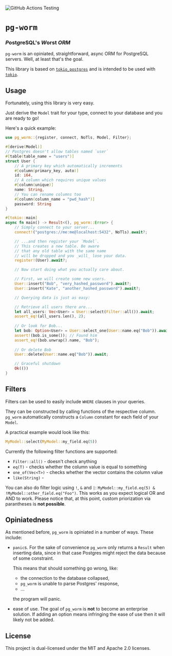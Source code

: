 ![GitHub Actions Testing](https://github.com/Einliterflasche/pg-worm/actions/workflows/rust.yml/badge.svg)

# `pg-worm`
### *P*ost*g*reSQL's *W*orst *ORM*
`pg-worm` is an opiniated, straightforward, async ORM for PostgreSQL servers.
Well, at least that's the goal. 

This library is based on [`tokio_postgres`](https://docs.rs/tokio-postgres/0.7.8/tokio_postgres/index.html) 
and is intended to be used with [`tokio`](https://tokio.rs/).

## Usage
Fortunately, using this library is very easy.

Just derive the `Model` trait for your type, connect to your database 
and you are ready to go!

Here's a quick example: 

```rust
use pg_worm::{register, connect, NoTls, Model, Filter};

#[derive(Model)]
// Postgres doesn't allow tables named `user`
#[table(table_name = "users")]
struct User {
    // A primary key which automatically increments
    #[column(primary_key, auto)]
    id: i64,
    // A column which requires unique values
    #[column(unique)]
    name: String,
    // You can rename columns too
    #[column(column_name = "pwd_hash")]
    password: String
} 

#[tokio::main]
async fn main() -> Result<(), pg_worm::Error> {
    // Simply connect to your server...
    connect!("postgres://me:me@localhost:5432", NoTls).await?;

    // ...and then register your `Model`.
    // This creates a new table. Be aware
    // that any old table with the same name 
    // will be dropped and you _will_ lose your data.
    register!(User).await?;

    // Now start doing what you actually care about.

    // First, we will create some new users.
    User::insert("Bob", "very_hashed_password").await?;
    User::insert("Kate", "another_hashed_password").await?;

    // Querying data is just as easy:

    // Retrieve all users there are...
    let all_users: Vec<User> = User::select(Filter::all()).await;     
    assert_eq!(all_users.len(), 2);
    
    // Or look for Bob...
    let bob: Option<User> = User::select_one(User::name.eq("Bob")).await;
    assert!(bob.is_some()); // Found him
    assert_eq!(bob.unwrap().name, "Bob");
    
    // Or delete Bob
    User::delete(User::name.eq("Bob")).await;

    // Graceful shutdown
    Ok(())
}
```

## Filters
Filters can be used to easily include `WHERE` clauses in your queries. 

They can be constructed by calling functions of the respective column. 
`pg_worm` automatically constructs a `Column` constant for each field 
of your `Model`. 

A practical example would look like this:

```rust
MyModel::select(MyModel::my_field.eq(5))
```

Currently the following filter functions are supported:

 * `Filter::all()` - doesn't check anything
 * `eq(T)` - checks whether the column value is equal to something
 * `one_of(Vec<T>)` - checks whether the vector contains the column value
 * `like(String)` - 
 
You can also do filter logic using `!`, `&` and `|`: `MyModel::my_field.eq(5) & !MyModel::other_field.eq("Foo")`.
This works as you expect logical OR and AND to work.
Please notice that, at this point, custom priorization via parantheses 
is **not possible**.

## Opiniatedness
As mentioned before, `pg_worm` is opiniated in a number of ways. 
These include:

 * `panic`s. For the sake of convenience `pg_worm` only returns a  `Result` when 
   inserting data, since in that case Postgres might reject the data because of
   some constraint. 

   This means that should something go wrong, like:
    - the connection to the database collapsed,
    - `pg_worm` is unable to parse Postgres' response,
    - ...
   
   the program will panic.
 * ease of use. The goal of `pg_worm` is **not** to become an enterprise solution.
   If adding an option means infringing the ease of use then it will likely
   not be added.

## License
This project is dual-licensed under the MIT and Apache 2.0 licenses.
